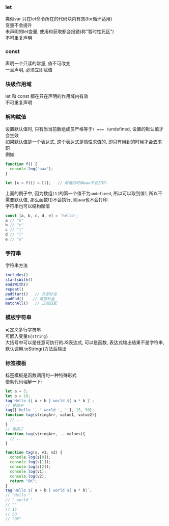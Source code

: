### let
类似var 
只在let命令所在的代码块内有效(for循环适用)    
变量不会提升   
未声明的let变量, 使用和获取都会报错(称"暂时性死区")    
不可重复声明        

### const
声明一个只读的常量, 值不可改变  
一旦声明, 必须立即赋值  


### 块级作用域
let 和 const 都在只在声明的作用域内有效     
不可重复声明    

### 解构赋值
设置默认值时, 只有当当前数组成员严格等于```( === )```undefined, 设置的默认值才会生效    
如果默认值是一个表达式, 这个表达式是惰性求值的, 即只有用到的时候才会去求职      
例如:
```js
function f() {
  console.log('aaa');  
}

let [x = f()] = [1];   // 赋值的时候aaa不会打印.
```
上面的例子中, 因为数组```[1]```的第一个值不为```undefined```, 所以可以取到值1, 所以不需要默认值, 那么函数f()不会执行, 则aaa也不会打印.      
字符串也可以结构赋值    
```js
const [a, b, c, d, e] = 'hello';
a // "h"
b // "e"
c // "l"
d // "l"
e // "o"
```
### 字符串
字符串方法      
```js
includes() 
startsWith()
endsWith()
repeat()
padStart()   // 头部补全
padEnd()    // 尾部补全
matchAll()   // 正则匹配
```

### 模板字符串
可定义多行字符串    
可嵌入变量`${string}`      
大括号中可以是任意可执行的JS表达式, 可以是函数, 表达式输出结果不是字符串, 默认调用.toString()方法后输出   


### 标签模板
标签模板是函数调用的一种特殊形式    
借助代码理解一下:
```js
let a = 5;
let b = 10;
tag`Hello ${ a + b } world ${ a * b }`;
// 等同于
tag(['Hello ', ' world ', ''], 15, 50);
function tag(stringArr, value1, value2){
  // ...
}
// 等同于
function tag(stringArr, ...values){
  // ...
}

function tag(s, v1, v2) {
  console.log(s[0]);
  console.log(s[1]);
  console.log(s[2]);
  console.log(v1);
  console.log(v2);
  return "OK";
}
tag`Hello ${ a + b } world ${ a * b}`;
// "Hello "
// " world "
// ""
// 15
// 50
// "OK"
```





